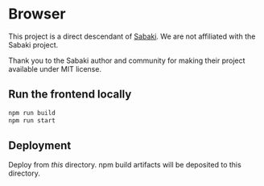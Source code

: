 # Browser

This project is a direct descendant of [Sabaki](https://github.com/SabakiHQ/Sabaki).  We are not affiliated with the Sabaki project.

Thank you to the Sabaki author and community for making their project available under MIT license.

## Run the frontend locally

```sh
npm run build
npm run start
```

## Deployment

Deploy from _this_ directory. npm build artifacts will be deposited to this directory.
